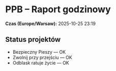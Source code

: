 # PPB – Raport godzinowy
**Czas (Europe/Warsaw):** 2025-10-25 23:19

## Status projektów
- Bezpieczny Pieszy — OK
- Zwolnij przy przejściu — OK
- Odblask ratuje życie — OK


